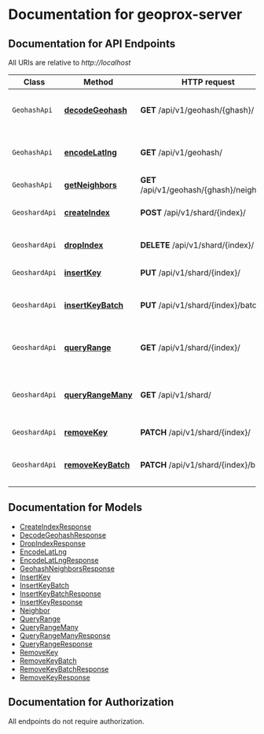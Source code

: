 # Documentation for geoprox-server

<a name="documentation-for-api-endpoints"></a>

## Documentation for API Endpoints

All URIs are relative to _http://localhost_

| Class         | Method                                                   | HTTP request                               | Description                                |
| ------------- | -------------------------------------------------------- | ------------------------------------------ | ------------------------------------------ |
| `GeohashApi`  | [**decodeGeohash**](Apis/GeohashApi.md#decodegeohash)    | **GET** /api/v1/geohash/{ghash}/           | Decode geohash into coordinates.           |
| `GeohashApi`  | [**encodeLatlng**](Apis/GeohashApi.md#encodelatlng)      | **GET** /api/v1/geohash/                   | Encode coordinates into geohash            |
| `GeohashApi`  | [**getNeighbors**](Apis/GeohashApi.md#getneighbors)      | **GET** /api/v1/geohash/{ghash}/neighbors/ | Neighboring regions                        |
| `GeoshardApi` | [**createIndex**](Apis/GeoshardApi.md#createindex)       | **POST** /api/v1/shard/{index}/            | Create geospatial index                    |
| `GeoshardApi` | [**dropIndex**](Apis/GeoshardApi.md#dropindex)           | **DELETE** /api/v1/shard/{index}/          | Deletes geospatial index                   |
| `GeoshardApi` | [**insertKey**](Apis/GeoshardApi.md#insertkey)           | **PUT** /api/v1/shard/{index}/             | Insert key into index                      |
| `GeoshardApi` | [**insertKeyBatch**](Apis/GeoshardApi.md#insertkeybatch) | **PUT** /api/v1/shard/{index}/batch/       | Insert multiple keys into index            |
| `GeoshardApi` | [**queryRange**](Apis/GeoshardApi.md#queryrange)         | **GET** /api/v1/shard/{index}/             | Search index for objects nearby            |
| `GeoshardApi` | [**queryRangeMany**](Apis/GeoshardApi.md#queryrangemany) | **GET** /api/v1/shard/                     | Search multiple indices for objects nearby |
| `GeoshardApi` | [**removeKey**](Apis/GeoshardApi.md#removekey)           | **PATCH** /api/v1/shard/{index}/           | Remove key from index                      |
| `GeoshardApi` | [**removeKeyBatch**](Apis/GeoshardApi.md#removekeybatch) | **PATCH** /api/v1/shard/{index}/batch/     | Remove multiple keys from index            |

<a name="documentation-for-models"></a>

## Documentation for Models

- [CreateIndexResponse](./Models/CreateIndexResponse.md)
- [DecodeGeohashResponse](./Models/DecodeGeohashResponse.md)
- [DropIndexResponse](./Models/DropIndexResponse.md)
- [EncodeLatLng](./Models/EncodeLatLng.md)
- [EncodeLatLngResponse](./Models/EncodeLatLngResponse.md)
- [GeohashNeighborsResponse](./Models/GeohashNeighborsResponse.md)
- [InsertKey](./Models/InsertKey.md)
- [InsertKeyBatch](./Models/InsertKeyBatch.md)
- [InsertKeyBatchResponse](./Models/InsertKeyBatchResponse.md)
- [InsertKeyResponse](./Models/InsertKeyResponse.md)
- [Neighbor](./Models/Neighbor.md)
- [QueryRange](./Models/QueryRange.md)
- [QueryRangeMany](./Models/QueryRangeMany.md)
- [QueryRangeManyResponse](./Models/QueryRangeManyResponse.md)
- [QueryRangeResponse](./Models/QueryRangeResponse.md)
- [RemoveKey](./Models/RemoveKey.md)
- [RemoveKeyBatch](./Models/RemoveKeyBatch.md)
- [RemoveKeyBatchResponse](./Models/RemoveKeyBatchResponse.md)
- [RemoveKeyResponse](./Models/RemoveKeyResponse.md)

<a name="documentation-for-authorization"></a>

## Documentation for Authorization

All endpoints do not require authorization.
